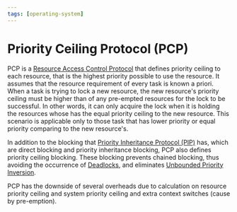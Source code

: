 ```yaml
---
tags: [operating-system]
---
```


# Priority Ceiling Protocol (PCP)

PCP is a [Resource Access Control Protocol](202405040805.md) that defines
priority ceiling to each resource, that is the highest priority possible to use
the resource. It assumes that the resource requirement of every task is known a
priori. When a task is trying to lock a new resource, the new resource's
priority ceiling must be higher than of any pre-empted resources for the lock to
be successful. In other words, it can only acquire the lock when it is holding
the resources whose has the equal priority ceiling to the new resource. This
scenario is applicable only to those task that has lower priority or equal
priority comparing to the new resource's.

In addition to the blocking that [Priority Inheritance Protocol (PIP)](202405040809.md)
has, which are direct blocking and priority inheritance blocking, PCP also
defines priority ceiling blocking. These blocking prevents chained blocking,
thus avoiding the occurrence of [Deadlocks](202202191853.md), and eliminates
[Unbounded Priority Inversion](202405040759.md).

PCP has the downside of several overheads due to calculation on resource
priority ceiling and system priority ceiling and extra context switches (cause
by pre-emption).
